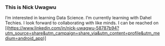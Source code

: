 ### This is Nick Uwagwu
I’m interested in learning Data Science.
I’m currently learning with Dahel Techies.
I look forward  to collaborating with like minds.
I can be reached on [(https://www.linkedin.com/in/nick-uwagwu-58787b94?utm_source=share&utm_campaign=share_via&utm_content=profile&utm_medium=android_app)]
